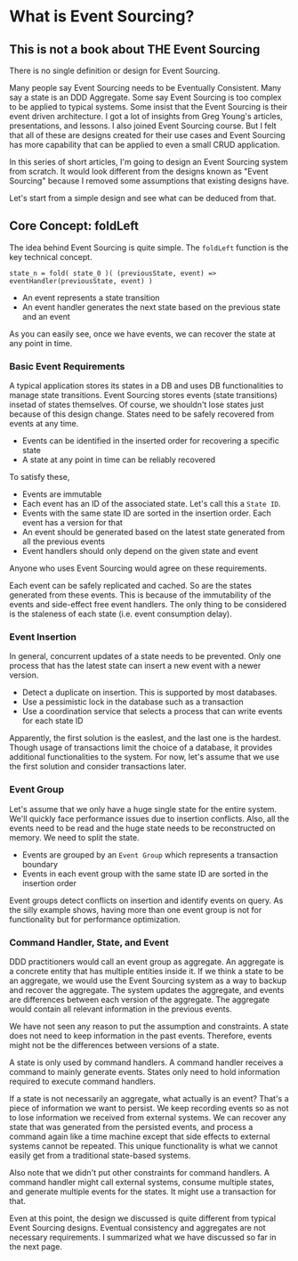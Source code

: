 # What is Event Sourcing?

## This is not a book about THE Event Sourcing

There is no single definition or design for Event Sourcing.&#x20;

Many people say Event Sourcing needs to be Eventually Consistent. Many say a state is an DDD Aggregate. Some say Event Sourcing is too complex to be applied to typical systems. Some insist that the Event Sourcing is their event driven architecture. I got a lot of insights from Greg Young's articles, presentations, and lessons. I also joined Event Sourcing course. But I felt that all of these are designs created for their use cases and Event Sourcing has more capability that can be applied to even a small CRUD application.

In this series of short articles, I'm going to design an Event Sourcing system from scratch. It would look different from the designs known as "Event Sourcing" because I removed some assumptions that existing designs have.

Let's start from a simple design and see what can be deduced from that.

## Core Concept: foldLeft

The idea behind Event Sourcing is quite simple. The `foldLeft` function is the key technical concept.

`state_n = fold( state_0 )( (previousState, event) => eventHandler(previousState, event) )`

* An event represents a state transition
* An event handler generates the next state based on the previous state and an event

As you can easily see, once we have events, we can recover the state at any point in time.

### Basic Event Requirements

A typical application stores its states in a DB and uses DB functionalities to manage state transitions. Event Sourcing stores events (state transitions) insetad of states themselves. Of course, we shouldn't lose states just because of this design change. States need to be safely recovered from events at any time.

* Events can be identified in the inserted order for recovering a specific state
* A state at any point in time can be reliably recovered

To satisfy these,

* Events are immutable
* Each event has an ID of the associated state. Let's call this a `State ID`.
* Events with the same state ID are sorted in the insertion order. Each event has a version for that
* An event should be generated based on the latest state generated from all the previous events
* Event handlers should only depend on the given state and event

Anyone who uses Event Sourcing would agree on these requirements.

Each event can be safely replicated and cached. So are the states generated from these events. This is because of the immutability of the events and side-effect free event handlers. The only thing to be considered is the staleness of each state (i.e. event consumption delay).

### Event Insertion

In general, concurrent updates of a state needs to be prevented. Only one process that has the latest state can insert a new event with a newer version.

* Detect a duplicate on insertion. This is supported by most databases.
* Use a pessimistic lock in the database such as a transaction
* Use a coordination service that selects a process that can write events for each state ID

Apparently, the first solution is the easIest, and the last one is the hardest. Though usage of transactions limit the choice of a database, it provides additional functionalities to the system. For now, let's assume that we use the first solution and consider transactions later.&#x20;

### Event Group

Let's assume that we only have a huge single state for the entire system. We'll quickly face performance issues due to insertion conflicts. Also, all the events need to be read and the huge state needs to be reconstructed on memory. We need to split the state.

* Events are grouped by an `Event Group` which represents a transaction boundary
* Events in each event group with the same state ID are sorted in the insertion order

Event groups detect conflicts on insertion and identify events on query. As the silly example shows, having more than one event group is not for functionality but for performance optimization.

### Command Handler, State, and Event

DDD practitioners would call an event group as aggregate. An aggregate is a concrete entity that has multiple entities inside it. If we think a state to be an aggregate, we would use the Event Sourcing system as a way to backup and recover the aggregate. The system updates the aggregate, and events are differences between each version of the aggregate. The aggregate would contain all relevant information in the previous events.

We have not seen any reason to put the assumption and constraints. A state does not need to keep information in the past events. Therefore, events might not be the differences between versions of a state.

A state is only used by command handlers. A command handler receives a command to mainly generate events. States only need to hold information required to execute command handlers.

If a state is not necessarily an aggregate, what actually is an event? That's a piece of information we want to persist. We keep recording events so as not to lose information we received from external systems. We can recover any state that was generated from the persisted events, and process a command again like a time machine except that side effects to external systems cannot be repeated. This unique functionality is what we cannot easily get from a traditional state-based systems.

Also note that we didn't put other constraints for command handlers. A command handler might call external systems, consume multiple states, and generate multiple events for the states. It might use a transaction for that.

Even at this point, the design we discussed is quite different from typical Event Sourcing designs. Eventual consistency and aggregates are not necessary requirements. I summarized what we have discussed so far in the next page.
